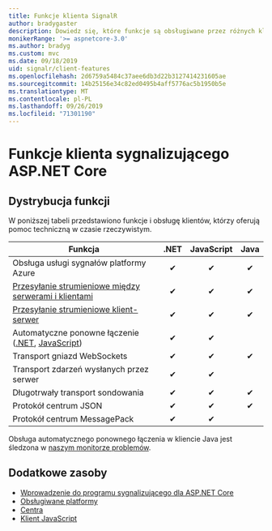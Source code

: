```yaml
---
title: Funkcje klienta SignalR
author: bradygaster
description: Dowiedz się, które funkcje są obsługiwane przez różnych klientów ASP.NET Core sygnalizujących.
monikerRange: '>= aspnetcore-3.0'
ms.author: bradyg
ms.custom: mvc
ms.date: 09/18/2019
uid: signalr/client-features
ms.openlocfilehash: 2d6759a5484c37aee6db3d22b3127414231605ae
ms.sourcegitcommit: 14b25156e34c82ed0495b4aff5776ac5b1950b5e
ms.translationtype: MT
ms.contentlocale: pl-PL
ms.lasthandoff: 09/26/2019
ms.locfileid: "71301190"
---
```

# <a name="aspnet-core-signalr-client-features"></a>Funkcje klienta sygnalizującego ASP.NET Core

## <a name="feature-distribution"></a>Dystrybucja funkcji

W poniższej tabeli przedstawiono funkcje i obsługę klientów, którzy oferują pomoc techniczną w czasie rzeczywistym.

| Funkcja | .NET | JavaScript | Java |
| ---- | :-: | :-: | :-: |
| Obsługa usługi sygnałów platformy Azure |✔|✔|✔|
| [Przesyłanie strumieniowe między serwerami i klientami](xref:signalr/streaming)          |✔|✔|✔|
| [Przesyłanie strumieniowe klient-serwer](xref:signalr/streaming)          |✔|✔|✔|
| Automatyczne ponowne łączenie ([.NET](/aspnet/core/signalr/dotnet-client?view=aspnetcore-3.0&tabs=visual-studio#handle-lost-connection), [JavaScript](/aspnet/core/signalr/javascript-client?view=aspnetcore-3.0#reconnect-clients))          |✔|✔| |
| Transport gniazd WebSockets |✔|✔|✔|
| Transport zdarzeń wysłanych przez serwer |✔|✔| |
| Długotrwały transport sondowania |✔|✔|✔|
| Protokół centrum JSON |✔|✔|✔|
| Protokół centrum MessagePack |✔|✔| |

Obsługa automatycznego ponownego łączenia w kliencie Java jest śledzona w [naszym monitorze problemów](https://github.com/aspnet/AspNetCore/issues/8711).

## <a name="additional-resources"></a>Dodatkowe zasoby

* [Wprowadzenie do programu sygnalizującego dla ASP.NET Core](xref:tutorials/signalr)
* [Obsługiwane platformy](xref:signalr/supported-platforms)
* [Centra](xref:signalr/hubs)
* [Klient JavaScript](xref:signalr/javascript-client)
